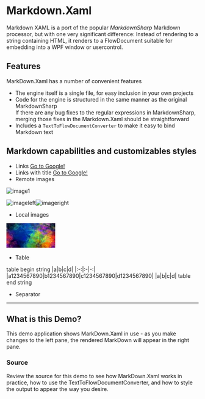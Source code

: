 ﻿# Markdown.Xaml #

Markdown XAML is a port of the popular *MarkdownSharp* Markdown processor, but 
with one very significant difference: Instead of rendering to a string 
containing HTML, it renders to a FlowDocument suitable for embedding into a 
WPF window or usercontrol.

## Features ##

MarkDown.Xaml has a number of convenient features

* The engine itself is a single file, for easy inclusion in your own projects
* Code for the engine is structured in the same manner as the original MarkdownSharp  
If there are any bug fixes to the regular expressions in MarkdownSharp, merging those fixes in the Markdown.Xaml should be straightforward
* Includes a `TextToFlowDocumentConverter` to make it easy to bind Markdown text


## Markdown capabilities and customizables styles ##

* Links [Go to Google!](https://www.google.com)
* Links with title [Go to Google!](https://www.google.com "google.")
* Remote images

![image1](http://placehold.it/350x150)

![imageleft](http://placehold.it/100x150/0000FF "blue")![imageright](http://placehold.it/100x150/00FFFF "cyan")

* Local images

![localimage](sampleimage.jpg)

* Table

table begin string
|a|b|c|d|
|:-:|:-|-:|
|a1234567890|b1234567890|c1234567890|d1234567890|
|a|b|c|d|
table end string

* Separator
***


## What is this Demo? ##

This demo application shows MarkDown.Xaml in use - as you make changes to the 
left pane, the rendered MarkDown will appear in the right pane.

### Source ###

Review the source for this demo to see how MarkDown.Xaml works in practice, how to use the TextToFlowDocumentConverter,
and how to style the output to appear the way you desire.



